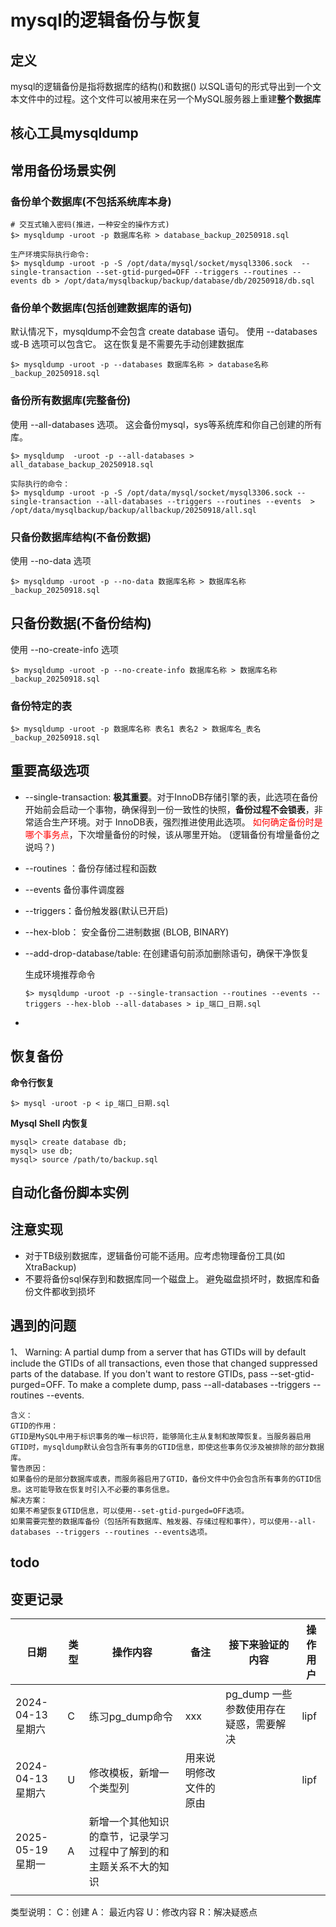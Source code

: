 # mysql的逻辑备份与恢复



## 定义

mysql的逻辑备份是指将数据库的结构()和数据() 以SQL语句的形式导出到一个文本文件中的过程。这个文件可以被用来在另一个MySQL服务器上重建**整个数据库**



## 核心工具mysqldump



## 常用备份场景实例



### 备份单个数据库(不包括系统库本身)

```shell
# 交互式输入密码(推进，一种安全的操作方式)
$> mysqldump -uroot -p 数据库名称 > database_backup_20250918.sql

生产环境实际执行命令:
$> mysqldump -uroot -p -S /opt/data/mysql/socket/mysql3306.sock  --single-transaction --set-gtid-purged=OFF --triggers --routines --events db > /opt/data/mysqlbackup/backup/database/db/20250918/db.sql
```



### 备份单个数据库(包括创建数据库的语句)

默认情况下，mysqldump不会包含 create database 语句。 使用 --databases 或-B 选项可以包含它。 这在恢复是不需要先手动创建数据库

```shell
$> mysqldump -uroot -p --databases 数据库名称 > database名称_backup_20250918.sql
```



### 备份所有数据库(完整备份)

使用 --all-databases 选项。 这会备份mysql，sys等系统库和你自己创建的所有库。

```shell
$> mysqldump  -uroot -p --all-databases >  all_database_backup_20250918.sql

实际执行的命令：
$> mysqldump -uroot -p -S /opt/data/mysql/socket/mysql3306.sock --single-transaction --all-databases --triggers --routines --events  > /opt/data/mysqlbackup/backup/allbackup/20250918/all.sql

```



### 只备份数据库结构(不备份数据)

使用 --no-data 选项

```shell
$> mysqldump -uroot -p --no-data 数据库名称 > 数据库名称_backup_20250918.sql
```



## 只备份数据(不备份结构)

使用 --no-create-info 选项

```shell
$> mysqldump -uroot -p --no-create-info 数据库名称 > 数据库名称_backup_20250918.sql
```



### 备份特定的表

```shell
$> mysqldump -uroot -p 数据库名称 表名1 表名2 > 数据库名_表名_backup_20250918.sql 
```



## 重要高级选项

*  --single-transaction:  **极其重要**。对于InnoDB存储引擎的表，此选项在备份开始前会启动一个事物，确保得到一份一致性的快照，**备份过程不会锁表**，非常适合生产环境。对于 InnoDB表，强烈推进使用此选项。  <font color="red">如何确定备份时是哪个事务点</font>，下次增量备份的时候，该从哪里开始。 (逻辑备份有增量备份之说吗？)

* --routines ：备份存储过程和函数

* --events 备份事件调度器

* --triggers：备份触发器(默认已开启)

* --hex-blob： 安全备份二进制数据 (BLOB, BINARY)

* --add-drop-database/table: 在创建语句前添加删除语句，确保干净恢复

  

  

  生成环境推荐命令

  ```shell
  $> mysqldump -uroot -p --single-transaction --routines --events --triggers --hex-blob --all-databases > ip_端口_日期.sql
  ```

* 



## 恢复备份

**命令行恢复**

```shell
$> mysql -uroot -p < ip_端口_日期.sql
```



**Mysql Shell 内恢复**

```mysql
mysql> create database db;
mysql> use db;
mysql> source /path/to/backup.sql
```



## 自动化备份脚本实例



## 注意实现

* 对于TB级别数据库，逻辑备份可能不适用。应考虑物理备份工具(如 XtraBackup)
* 不要将备份sql保存到和数据库同一个磁盘上。 避免磁盘损坏时，数据库和备份文件都收到损坏





## 遇到的问题

1、 Warning: A partial dump from a server that has GTIDs will by default include the GTIDs of all transactions, even those that changed suppressed parts of the database. If you don't want to restore GTIDs, pass --set-gtid-purged=OFF. To make a complete dump, pass --all-databases --triggers --routines --events.

```text
含义：
GTID的作用：
GTID是MySQL中用于标识事务的唯一标识符，能够简化主从复制和故障恢复。当服务器启用GTID时，mysqldump默认会包含所有事务的GTID信息，即使这些事务仅涉及被排除的部分数据库。
警告原因：
如果备份的是部分数据库或表，而服务器启用了GTID，备份文件中仍会包含所有事务的GTID信息。这可能导致在恢复时引入不必要的事务信息。
解决方案：
如果不希望恢复GTID信息，可以使用--set-gtid-purged=OFF选项。
如果需要完整的数据库备份（包括所有数据库、触发器、存储过程和事件），可以使用--all-databases --triggers --routines --events选项。
```







## todo





## 变更记录

| 日期              | 类型 | 操作内容                                                     | 备注                   | 接下来验证的内容                       | 操作用户 |
| ----------------- | ---- | ------------------------------------------------------------ | ---------------------- | -------------------------------------- | -------- |
| 2024-04-13 星期六 | C    | 练习pg_dump命令                                              | xxx                    | pg_dump 一些参数使用存在疑惑，需要解决 | lipf     |
| 2024-04-13 星期六 | U    | 修改模板，新增一个类型列                                     | 用来说明修改文件的原由 |                                        | lipf     |
| 2025-05-19 星期一 | A    | 新增一个其他知识的章节，记录学习过程中了解到的和主题关系不大的知识 |                        |                                        |          |
|                   |      |                                                              |                        |                                        |          |

类型说明： C：创建    A： 最近内容    U：修改内容     R：解决疑惑点